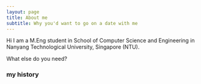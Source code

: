 ```yaml
---
layout: page
title: About me
subtitle: Why you'd want to go on a date with me
---
```


Hi I am a M.Eng student in School of Computer Science and Engineering in Nanyang Technological University, Singapore (NTU). 

What else do you need?

### my history

